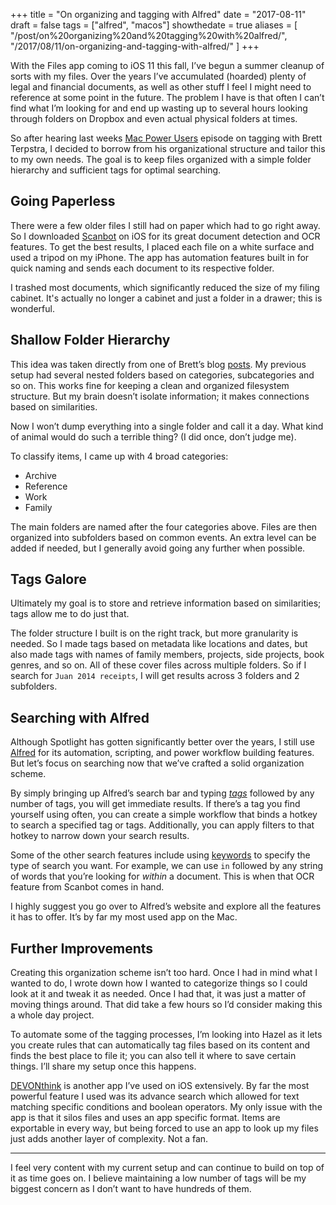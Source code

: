 +++
title = "On organizing and tagging with Alfred"
date = "2017-08-11"
draft = false
tags = ["alfred", "macos"]
showthedate = true
aliases = [
    "/post/on%20organizing%20and%20tagging%20with%20alfred/",
    "/2017/08/11/on-organizing-and-tagging-with-alfred/"
]
+++

With the Files app coming to iOS 11 this fall, I’ve begun a summer cleanup of sorts with my files. Over the years I’ve accumulated (hoarded) plenty of legal and financial documents, as well as other stuff I feel I might need to reference at some point in the future. The problem I have is that often I can’t find what I’m looking for and end up wasting up to several hours looking through folders on Dropbox and even actual physical folders at times.

So after hearing last weeks [Mac Power Users](https://www.relay.fm/mpu/390) episode on tagging with Brett Terpstra, I decided to borrow from his organizational structure and tailor this to my own needs. The goal is to keep files organized with a simple folder hierarchy and sufficient tags for optimal searching.

## Going Paperless
There were a few older files I still had on paper which had to go right away. So I downloaded [Scanbot](https://itunes.apple.com/us/app/scanbot-pro-scanner-app-fax/id1007355333?mt=8) on iOS for its great document detection and OCR features. To get the best results, I placed each file on a white surface and used a tripod on my iPhone. The app has automation features built in for quick naming and sends each document to its respective folder.

I trashed most documents, which significantly reduced the size of my filing cabinet. It's actually no longer a cabinet and just a folder in a drawer; this is wonderful.

## Shallow Folder Hierarchy
This idea was taken directly from one of Brett’s blog [posts](http://brettterpstra.com/2011/02/22/on-sorting-tagging-and-other-nerdery/). My previous setup had several nested folders based on categories, subcategories and so on. This works fine for keeping a clean and organized filesystem structure. But my brain doesn’t isolate information; it makes connections based on similarities.

Now I won’t dump everything into a single folder and call it a day. What kind of animal would do such a terrible thing? (I did once, don’t judge me).

To classify items, I came up with 4 broad categories:

* Archive
* Reference
* Work
* Family

The main folders are named after the four categories above. Files are then organized into subfolders based on common events. An extra level can be added if needed, but I generally avoid going any further when possible.

## Tags Galore
Ultimately my goal is to store and retrieve information based on similarities; tags allow me to do just that.

The folder structure I built is on the right track, but more granularity is needed. So I made tags based on metadata like locations and dates, but also made tags with names of family members, projects, side projects, book genres, and so on. All of these cover files across multiple folders. So if I search for `Juan 2014 receipts`, I will get results across 3 folders and 2 subfolders.

## Searching with Alfred
Although Spotlight has gotten significantly better over the years, I still use [Alfred](https://www.alfredapp.com) for its automation, scripting, and power workflow building features. But let’s focus on searching now that we’ve crafted a solid organization scheme.

By simply bringing up Alfred’s search bar and typing *[tags](https://www.alfredapp.com/blog/tips-and-tricks/3-ways-to-use-osx-tags-for-better-search/)* followed by any number of tags, you will get immediate results. If there’s a tag you find yourself using often, you can create a simple workflow that binds a hotkey to search a specified tag or tags. Additionally, you can apply filters to that hotkey to narrow down your search results.

Some of the other search features include using [keywords](https://www.alfredapp.com/help/features/file-search/#file-search) to specify the type of search you want. For example, we can use `in` followed by any string of words that you’re looking for *within* a document. This is when that OCR feature from Scanbot comes in hand.

I highly suggest you go over to Alfred’s website and explore all the features it has to offer. It’s by far my most used app on the Mac.

## Further Improvements
Creating this organization scheme isn’t too hard. Once I had in mind what I wanted to do, I wrote down how I wanted to categorize things so I could look at it and tweak it as needed. Once I had that, it was just a matter of moving things around. That did take a few hours so I’d consider making this a whole day project.

To automate some of the tagging processes, I’m looking into Hazel as it lets you create rules that can automatically tag files based on its content and finds the best place to file it; you can also tell it where to save certain things. I’ll share my setup once this happens.

[DEVONthink](https://itunes.apple.com/us/app/devonthink-to-go/id395722470?mt=8) is another app I’ve used on iOS extensively. By far the most powerful feature I used was its advance search which allowed for text matching specific conditions and boolean operators. My only issue with the app is that it silos files and uses an app specific format. Items are exportable in every way, but being forced to use an app to look up my files just adds another layer of complexity. Not a fan.

---

I feel very content with my current setup and can continue to build on top of it as time goes on. I believe maintaining a low number of tags will be my biggest concern as I don’t want to have hundreds of them. 
